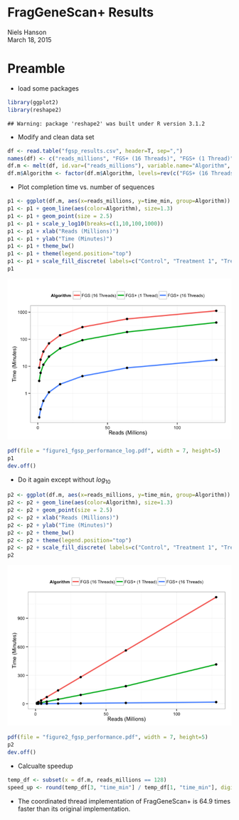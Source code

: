 # FragGeneScan+ Results
Niels Hanson  
March 18, 2015  

# Preamble

* load some packages


```r
library(ggplot2)
library(reshape2)
```

```
## Warning: package 'reshape2' was built under R version 3.1.2
```

* Modify and clean data set


```r
df <- read.table("fgsp_results.csv", header=T, sep=",")
names(df) <- c("reads_millions", "FGS+ (16 Threads)", "FGS+ (1 Thread)", "FGS (16 Threads)")
df.m <- melt(df, id.var=("reads_millions"), variable.name="Algorithm", value.name = "time_min")
df.m$Algorithm <- factor(df.m$Algorithm, levels=rev(c("FGS+ (16 Threads)", "FGS+ (1 Thread)", "FGS (16 Threads)")))
```

* Plot completion time vs. number of sequences


```r
p1 <- ggplot(df.m, aes(x=reads_millions, y=time_min, group=Algorithm)) 
p1 <- p1 + geom_line(aes(color=Algorithm), size=1.3) 
p1 <- p1 + geom_point(size = 2.5) 
p1 <- p1 + scale_y_log10(breaks=c(1,10,100,1000))
p1 <- p1 + xlab("Reads (Millions)")
p1 <- p1 + ylab("Time (Minutes)")
p1 <- p1 + theme_bw()
p1 <- p1 + theme(legend.position="top")
p1 <- p1 + scale_fill_discrete( labels=c("Control", "Treatment 1", "Treatment 2"))
p1
```

![](fgsp_results_files/figure-html/unnamed-chunk-3-1.png) 


```r
pdf(file = "figure1_fgsp_performance_log.pdf", width = 7, height=5)
p1
dev.off()
```

* Do it again except without $log_{10}$


```r
p2 <- ggplot(df.m, aes(x=reads_millions, y=time_min, group=Algorithm)) 
p2 <- p2 + geom_line(aes(color=Algorithm), size=1.3) 
p2 <- p2 + geom_point(size = 2.5) 
p2 <- p2 + xlab("Reads (Millions)")
p2 <- p2 + ylab("Time (Minutes)")
p2 <- p2 + theme_bw()
p2 <- p2 + theme(legend.position="top")
p2 <- p2 + scale_fill_discrete( labels=c("Control", "Treatment 1", "Treatment 2"))
p2
```

![](fgsp_results_files/figure-html/unnamed-chunk-5-1.png) 


```r
pdf(file = "figure2_fgsp_performance.pdf", width = 7, height=5)
p2
dev.off()
```

* Calcualte speedup


```r
temp_df <- subset(x = df.m, reads_millions == 128)
speed_up <- round(temp_df[3, "time_min"] / temp_df[1, "time_min"], digits = 1)
```

* The coordinated thread implementation of FragGeneScan+ is 64.9 times faster than its original implementation.
